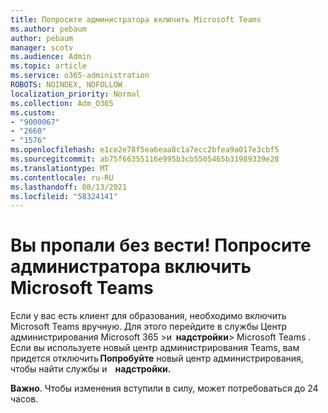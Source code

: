 ```yaml
---
title: Попросите администратора включить Microsoft Teams
ms.author: pebaum
author: pebaum
manager: scotv
ms.audience: Admin
ms.topic: article
ms.service: o365-administration
ROBOTS: NOINDEX, NOFOLLOW
localization_priority: Normal
ms.collection: Adm_O365
ms.custom:
- "9000067"
- "2660"
- "1576"
ms.openlocfilehash: e1ce2e78f5ea6eaa8c1a7ecc2bfea9a017e3cbf5
ms.sourcegitcommit: ab75f66355116e995b3cb5505465b31989339e28
ms.translationtype: MT
ms.contentlocale: ru-RU
ms.lasthandoff: 08/13/2021
ms.locfileid: "58324141"
---
```

# <a name="youre-missing-out-ask-your-admin-to-enable-microsoft-teams"></a>Вы пропали без вести! Попросите администратора включить Microsoft Teams

Если у вас есть клиент для образования, необходимо включить Microsoft Teams вручную. Для этого перейдите в службы Центр администрирования Microsoft 365 >и  **надстройки**> Microsoft Teams . Если вы используете новый центр администрирования Teams, вам придется отключить **Попробуйте** новый центр администрирования, чтобы найти службы и    **надстройки.** 

**Важно**. Чтобы изменения вступили в силу, может потребоваться до 24 часов.